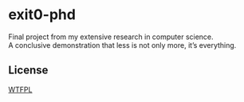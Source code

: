 # exit0-phd

Final project from my extensive research in computer science.  
A conclusive demonstration that less is not only more, it’s everything.

## License
[WTFPL](http://www.wtfpl.net/)
